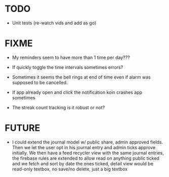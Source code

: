 # TODO

- Unit tests (re-watch vids and add as go)


# FIXME

- My reminders seem to have more than 1 time per day???

- If quickly toggle the time intervals sometimes errors?

- Sometimes it seems the bell rings at end of time even if alarm was supposed to be cancelled.

- If app already open and click the notification koin crashes app sometimes

- The streak count tracking is it robust or not?


# FUTURE

- I could extend the journal model w/ public share, admin approved fields.
Then we let the user opt in his journal entry and admin ticks approve initially.
We then have a feed recycler view with the same journal entries, the firebase rules are extended to allow read on
anything public ticked and we fetch and sort by date the ones ticked, detail view would be read-only textbox, no save/no delete, just a big textbox